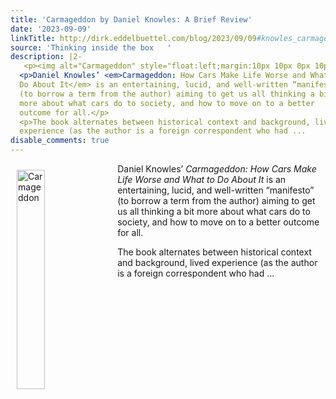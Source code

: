 ```yaml
---
title: 'Carmageddon by Daniel Knowles: A Brief Review'
date: '2023-09-09'
linkTitle: http://dirk.eddelbuettel.com/blog/2023/09/09#knowles_carmageddon
source: 'Thinking inside the box   '
description: |2-
   <p><img alt="Carmageddon" style="float:left;margin:10px 10px 0px 10px;" width="30%" src="https://eddelbuettel.github.io/images/2023-09-09/carmageddon_cover.png"></p>
  <p>Daniel Knowles’ <em>Carmageddon: How Cars Make Life Worse and What to
  Do About It</em> is an entertaining, lucid, and well-written “manifesto”
  (to borrow a term from the author) aiming to get us all thinking a bit
  more about what cars do to society, and how to move on to a better
  outcome for all.</p>
  <p>The book alternates between historical context and background, lived
  experience (as the author is a foreign correspondent who had ...
disable_comments: true
---
```

 <p><img alt="Carmageddon" style="float:left;margin:10px 10px 0px 10px;" width="30%" src="https://eddelbuettel.github.io/images/2023-09-09/carmageddon_cover.png"></p>
<p>Daniel Knowles’ <em>Carmageddon: How Cars Make Life Worse and What to
Do About It</em> is an entertaining, lucid, and well-written “manifesto”
(to borrow a term from the author) aiming to get us all thinking a bit
more about what cars do to society, and how to move on to a better
outcome for all.</p>
<p>The book alternates between historical context and background, lived
experience (as the author is a foreign correspondent who had ...
